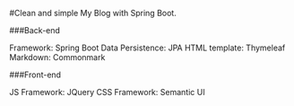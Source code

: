 #Clean and simple My Blog with Spring Boot.

###Back-end

Framework: Spring Boot
Data Persistence: JPA
HTML template: Thymeleaf
Markdown: Commonmark

###Front-end

JS Framework: JQuery
CSS Framework: Semantic UI 


